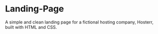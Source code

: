 # Landing-Page
A simple and clean landing page for a fictional hosting company, Hosterr, built with HTML and CSS.
